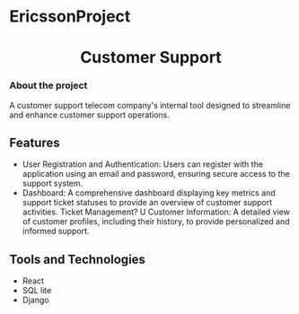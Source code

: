 # EricssonProject

<div align="center">
  <h1> Customer Support </h1>
</div>

### About the project
A customer support telecom company's internal tool designed to streamline and enhance customer support operations.
## Features
* User Registration and Authentication: Users can register with the application using an email and password, ensuring secure access to the support system.
* Dashboard: A comprehensive dashboard displaying key metrics and support ticket statuses to provide an overview of customer support activities.
Ticket Management? U
Customer Information: A detailed view of customer profiles, including their history, to provide personalized and informed support.





## Tools and Technologies
- React
- SQL lite
- Django

